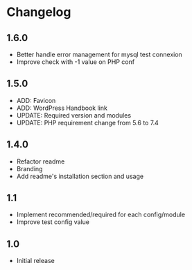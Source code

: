 # Changelog ##

## 1.6.0

- Better handle error management for mysql test connexion
- Improve check with -1 value on PHP conf

## 1.5.0

- ADD: Favicon
- ADD: WordPress Handbook link
- UPDATE: Required version and modules
- UPDATE: PHP requirement change from 5.6 to 7.4

## 1.4.0
- Refactor readme
- Branding
- Add readme's installation section and usage

## 1.1
* Implement recommended/required for each config/module
* Improve test config value

## 1.0
* Initial release